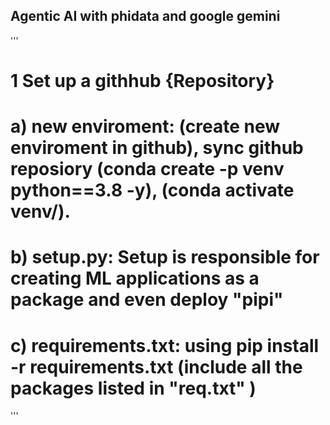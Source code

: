 ## Agentic AI with phidata and google gemini
'''
# 1 Set up a githhub {Repository}
  # a) new enviroment: (create new enviroment in github), sync github reposiory (conda create -p venv python==3.8 -y), (conda activate venv/). 

  # b) setup.py: Setup is responsible for creating ML applications as a package and even deploy "pipi"
  # c) requirements.txt: using pip install -r requirements.txt (include all the packages listed in "req.txt" )
  '''
